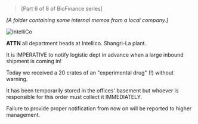 >[Part 6 of 8 of BioFinance series]  

*[A folder containing some internal memos from a local company.]*

![IntelliCo](/resources/lore/intellico1.png)

**ATTN** all department heads at Intellico. Shangri-La plant. 

It is IMPERATIVE to notify logistic dept in advance when a large inbound shipment is coming in!

Today we received a 20 crates of an "experimental drug" (!) without warning. 

It has been temporarily stored in the offices' basement but whoever is responsible for this order must collect it IMMEDIATELY.

Failure to provide proper notification from now on will be reported to higher management.
